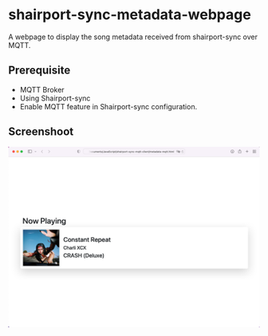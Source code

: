 # shairport-sync-metadata-webpage
A webpage to display the song metadata received from shairport-sync over MQTT.

## Prerequisite
- MQTT Broker
- Using Shairport-sync
- Enable MQTT feature in Shairport-sync configuration.

## Screenshoot
![Webpage Screenshot](https://github.com/YJCHOO/shairport-sync-metadata-webpage/blob/main/shairport-sync%20metadata%20webpage%20screenshot.png)
